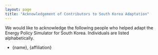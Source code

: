 ```yaml
---
layout: page
title: "Acknowledgement of Contributors to South Korea Adaptation"
---
```


We would like to acknowledge the following people who helped adapt the Energy Policy Simulator for South Korea.  Individuals are listed alphabetically.

* {name}, {affiliation}

